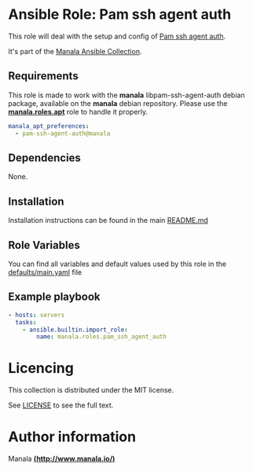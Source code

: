 # Ansible Role: Pam ssh agent auth

This role will deal with the setup and config of [Pam ssh agent auth](http://pamsshagentauth.sourceforge.net/).

It's part of the [Manala Ansible Collection](https://galaxy.ansible.com/manala/roles).

## Requirements

This role is made to work with the __manala__ libpam-ssh-agent-auth debian package, available on the __manala__ debian repository. Please use the [**manala.roles.apt**](../apt/) role to handle it properly.

```yaml
manala_apt_preferences:
  - pam-ssh-agent-auth@manala
```

## Dependencies

None.

## Installation

Installation instructions can be found in the main [README.md](https://github.com/manala/ansible-roles/blob/master/README.md)

## Role Variables

You can find all variables and default values used by this role in the [defaults/main.yaml](./defaults/main.yaml) file

## Example playbook

```yaml
- hosts: servers
  tasks:
    - ansible.builtin.import_role:  
        name: manala.roles.pam_ssh_agent_auth
```

# Licencing

This collection is distributed under the MIT license.

See [LICENSE](https://opensource.org/licenses/MIT) to see the full text.

# Author information

Manala [**(http://www.manala.io/)**](http://www.manala.io)
